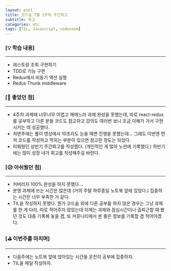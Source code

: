 ```yaml
---
layout: post
title: 코드숨 7월 1주차 주간회고
subtitle: 회고
categories: etc
tags: [TIL, Javascript, codesoom]
---
```





### [💡 학습 내용]
---
- 레스토랑 조회 구현하기
- TDD로 기능 구현
- Redux에서 비동기 액션 실행
- Redux Thunk middleware

### [🤩 좋았던 점]
---

- 4주차 과제때 너무너무 어렵고 헤매느라 과제 완성을 못했는데, 따로 react-redux를 공부하고 다른 분들 코드도 참고하고 강의도 여러번 보니 조금 이해가 가서 구현시키는 데 성공했다.
- 저번주에는 풀이 영상에서 10초라도 눈을 떼면 진행을 못했는데... 그래도 이번엔 먼저 코드를 작성하고 막히는 부분이 있으면 참고한 정도는 되었다. 
- 미뤄뒀던 상반기 주간회고를 작성했다. (개인적인 게 많아 노션에 기록했다.) 하반기에는 많이 성장 내가 회고를 작성해주길 바란다.

### [😥 아쉬웠던 점]
---
- 커버리지 100% 완성을 하지 못했다...
- 분명 과제에 쓰는 시간은 많은데 (거의 주말 하루종일 노트북 앞에 있었다.) 집중하는 시간은 너무 부족한 거 같다.
- TIL을 작성하지 못했다. 뭔가 코드숨 외에 다른 공부를 하지 않은 경우는 그냥 과제를 한 게 다라,
 따로 적어주지 않았는데 이제는 과제와 점심시간이나 출퇴근할 때 봤던 것도 대충 기록해 놓을 겸, 또 커뮤니티에서 본 좋은 정보를 기록할 겸 적어야겠다.

### [⛳ 이번주를 마치며]
---

- 다음주에는 노트북 앞에 앉아있는 시간을 온전히 공부에 집중하자.
- TIL을 매일 작성하자.
